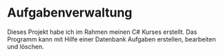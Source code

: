 # Aufgabenverwaltung
Dieses Projekt habe ich im Rahmen meinen C# Kurses erstellt. Das Programm kann mit Hilfe einer Datenbank Aufgaben erstellen, bearbeiten und löschen.
